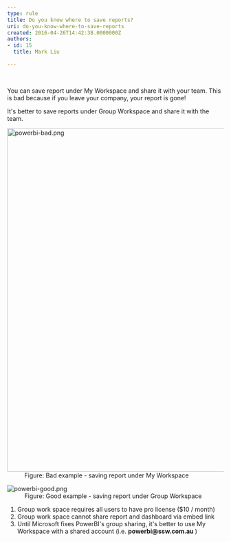 ```yaml
---
type: rule
title: Do you know where to save reports?
uri: do-you-know-where-to-save-reports
created: 2016-04-26T14:42:38.0000000Z
authors:
- id: 15
  title: Mark Liu

---
```




<span class='intro'> ​<p>You can save report under My&#160;Workspace and share it with your team. This is bad because if you leave your company, your report is gone!
</p><p></p><p>It's better to save reports under&#160;Group Workspace and share it with the team.​</p> </span>

<dl class="badImage"><dt> <img src="powerbi-bad.png" alt="powerbi-bad.png" style="width&#58;800px;" /></dt><dd>Figure&#58; Bad example - saving report under My Workspace</dd></dl><dl class="goodImage"><dt><img src="powerbi-good.png" alt="powerbi-good.png" /></dt><dd>Figure&#58; Good example - saving report under Group Workspace</dd></dl><ol><li>Group work&#160;space requires&#160;all users to have pro license ($10 / month)</li><li>Group work space cannot share report and&#160;dashboard&#160;via embed link</li><li>Until  Microsoft fixes PowerBI's&#160;group sharing, it's better to use My Workspace with a shared account (i.e. <b>powerbi@ssw.com.au </b> )</li></ol>


